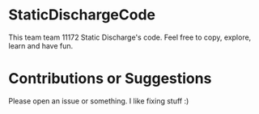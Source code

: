 # StaticDischargeCode
This team team 11172 Static Discharge's code. Feel free to copy, explore, learn and have fun.


# Contributions or Suggestions
Please open an issue or something. I like fixing stuff :)
